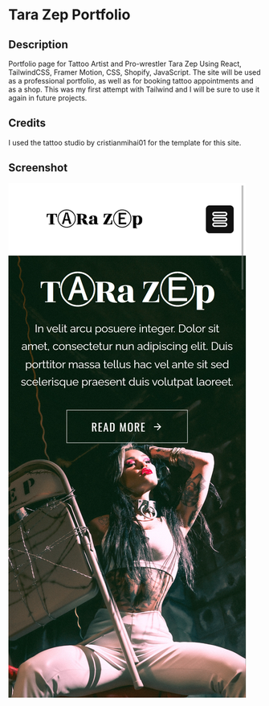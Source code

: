 # Tara Zep Portfolio

## Description

Portfolio page for Tattoo Artist and Pro-wrestler Tara Zep Using React, TailwindCSS, Framer Motion, CSS, Shopify, JavaScript. The site will be used as a professional portfolio, as well as for booking tattoo appointments and as a shop. This was my first attempt with Tailwind and I will be sure to use it again in future projects.

## Credits

I used the tattoo studio by cristianmihai01 for the template for this site.

## Screenshot

![Mobile Screenshot](src/img/readme/tara-zep-screenshot.png)
